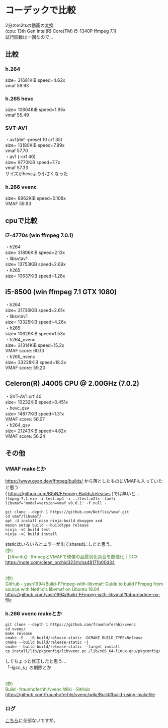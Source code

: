 # コーデックで比較
2分のm2tsの動画の変換  
(cpu: 13th Gen Intel(R) Core(TM) i5-1340P ffmpeg 7.1)  
試行回数は一回なので…  
## 比較
### h.264
  size= 31681KiB speed=4.62x  
  vmaf 59.93
### h.265 hevc
  size= 10604KiB speed=1.95x  
  vmaf 55.49    
### SVT-AV1
・av1(def -preset 10 crf 35)  
  size= 13180KiB speed=7.89x  
  vmaf 57.70  
・av1 (-crf 40)  
  size= 9770KiB speed=7.7x   
  vmaf 57.33  
  サイズがhevcより小さくなった
### h.266 vvenc
  size=  8962KiB speed=0.108x  
  VMAF 59.93
## cpuで比較
### i7-4770s (win ffmpeg 7.0.1)
・h264  
 size=   31806KiB speed=2.13x  
・libsvtav1  
  size=   13753KiB speed=2.69x  
・h265  
  size=   10637KiB speed=1.28x  

## i5-8500 (win ffmpeg 7.1 GTX 1080)
・h264  
  size=   31736KiB speed=2.61x   
・libsvtav1  
  size=   13325KiB speed=4.26x  
・h265  
  size=   10629KiB speed=1.53x   
・h264_nvenc  
  size=   31314KiB  speed=15.2x  
  VMAF score: 60.13  
・h265_nvenc  
  size=   33238KiB  speed=18.2x  
  VMAF score: 59.20  
## Celeron(R) J4005 CPU @ 2.00GHz (7.0.2)
・SVT-AV1 crf 40  
 size= 10232KiB speed=0.451x  
・hevc_qsv  
 size=   14877KiB   speed=1.31x  
 VMAF score: 56.07  
・h264_qsv  
 size=   21243KiB  speed=4.82x  
 VMAF score: 56.24  
## その他
### VMAF makeとか
https://www.gyan.dev/ffmpeg/builds/ から落としたものにVMAFも入っていたと思う  
( https://github.com/BtbN/FFmpeg-Builds/releases )では無いと…  
`ffmpeg-7.1.exe -i test.mp4 -i ../test.m2ts -lavfi libvmaf='model=version=vmaf_v0.6.1' -f null - `
```
git clone --depth 1 https://github.com/Netflix/vmaf.git
cd vmaf/libvmaf/
apt -U install nasm ninja-build doxygen xxd
meson setup build --buildtype release
ninja -vC build test
ninja -vC build install
```
staticはいろいろとエラーが出てsharedにしたと思う。
<span style="color: #38761d;"><br>(参)<br>【Ubuntu】 ffmpegとVMAFで映像の品質劣化具合を数値化｜DCX<br>https://note.com/clean_orchid323/n/na48171b00d34</span><br>

<span style="color: #38761d;"><br>(参)<br>GitHub - yash1994/Build-FFmpeg-with-libvmaf: Guide to build FFmpeg from source with Netflix's libvmaf on Ubuntu 18.04<br>https://github.com/yash1994/Build-FFmpeg-with-libvmaf?tab=readme-ov-file</span><br>

### h.266 vvenc makeとか
```
git clone --depth 1 https://github.com/fraunhoferhhi/vvenc
cd vvenc/
make release
cmake -S . -B build/release-static -DCMAKE_BUILD_TYPE=Release
cmake --build build/release-static -j
cmake --build build/release-static --target install
cp install/lib/pkgconfig/libvvenc.pc /lib/x86_64-linux-gnu/pkgconfig/
```
してちょっと修正したと思う…  
「-lgcc_s」の削除とか

<span style="color: #38761d;"><br>(参)<br>Build · fraunhoferhhi/vvenc Wiki · GitHub<br>https://github.com/fraunhoferhhi/vvenc/wiki/Build#build-using-makefile</span><br>
### ログ
[こちら](https://github.com/oxxpeh/pub/blob/main/ffmpeg-static/enc-codec-log.md)に全部ないですが。
